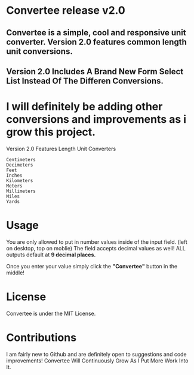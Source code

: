 # Convertee release v2.0

## Convertee is a simple, cool and responsive unit converter. Version 2.0 features common length unit conversions.
## Version 2.0 Includes A Brand New Form Select List Instead Of The Differen Conversions.

# I will definitely be adding other conversions and improvements as i grow this project.

Version 2.0 Features Length Unit Converters

```
Centimeters
Decimeters
Feet
Inches
Kilometers
Meters
Millimeters
Miles
Yards

```

# Usage

You are only allowed to put in number values inside of the input field. (left on desktop, top on moblie)
The field accepts decimal values as well!
ALL outputs default at **9 decimal places.**


Once you enter your value simply click the **"Convertee"** button in the middle!

# License

Convertee is under the MIT License.

# Contributions

I am fairly new to Github and are definitely open to suggestions and code improvements!
Convertee Will Continuously Grow As I Put More Work Into It.

 
